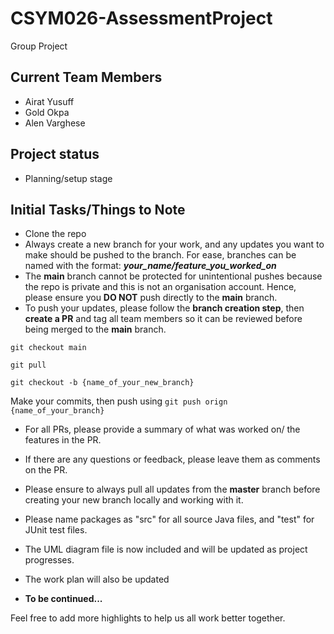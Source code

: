 # CSYM026-AssessmentProject
Group Project

## Current Team Members
- Airat Yusuff
- Gold Okpa
- Alen Varghese

## Project status
- Planning/setup stage

## Initial Tasks/Things to Note

- Clone the repo
- Always create a new branch for your work, and any updates you want to make should be pushed to the branch. For ease, branches can be named with the format: ***your_name/feature_you_worked_on***
- The **main** branch cannot be protected for unintentional pushes because the repo is private and this is not an organisation account. Hence, please ensure you **DO NOT** push directly to the **main** branch.
- To push your updates, please follow the **branch creation step**, then **create a PR** and tag all team members so it can be reviewed before being merged to the **main** branch.

`git checkout main`

`git pull`

`git checkout -b {name_of_your_new_branch}`

Make your commits, then push using `git push orign {name_of_your_branch}`

- For all PRs, please provide a summary of what was worked on/ the features in the PR.
- If there are any questions or feedback, please leave them as comments on the PR.
- Please ensure to always pull all updates from the **master** branch before creating your new branch locally and working with it.

- Please name packages as "src" for all source Java files, and "test" for JUnit test files.
- The UML diagram file is now included and will be updated as project progresses.
- The work plan will also be updated

- **To be continued...**

Feel free to add more highlights to help us all work better together.


